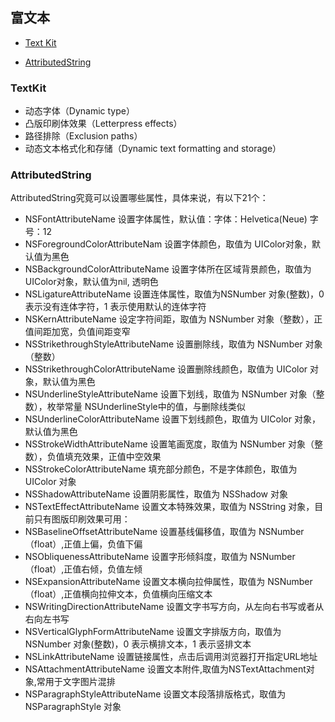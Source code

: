 
## 富文本

* [Text Kit](http://www.cocoachina.com/industry/20131028/7250.html)

* [AttributedString](http://www.2cto.com/kf/201409/334308.html)


### TextKit

* 动态字体（Dynamic type）
* 凸版印刷体效果（Letterpress effects）
* 路径排除（Exclusion paths）
* 动态文本格式化和存储（Dynamic text formatting and storage）


### AttributedString

AttributedString究竟可以设置哪些属性，具体来说，有以下21个：

* NSFontAttributeName                设置字体属性，默认值：字体：Helvetica(Neue) 字号：12
* NSForegroundColorAttributeNam      设置字体颜色，取值为 UIColor对象，默认值为黑色
* NSBackgroundColorAttributeName     设置字体所在区域背景颜色，取值为 UIColor对象，默认值为nil, 透明色
* NSLigatureAttributeName            设置连体属性，取值为NSNumber 对象(整数)，0 表示没有连体字符，1 表示使用默认的连体字符
* NSKernAttributeName                设定字符间距，取值为 NSNumber 对象（整数），正值间距加宽，负值间距变窄
* NSStrikethroughStyleAttributeName  设置删除线，取值为 NSNumber 对象（整数）
* NSStrikethroughColorAttributeName  设置删除线颜色，取值为 UIColor 对象，默认值为黑色
* NSUnderlineStyleAttributeName      设置下划线，取值为 NSNumber 对象（整数），枚举常量 NSUnderlineStyle中的值，与删除线类似
* NSUnderlineColorAttributeName      设置下划线颜色，取值为 UIColor 对象，默认值为黑色
* NSStrokeWidthAttributeName         设置笔画宽度，取值为 NSNumber 对象（整数），负值填充效果，正值中空效果
* NSStrokeColorAttributeName         填充部分颜色，不是字体颜色，取值为 UIColor 对象
* NSShadowAttributeName              设置阴影属性，取值为 NSShadow 对象
* NSTextEffectAttributeName          设置文本特殊效果，取值为 NSString 对象，目前只有图版印刷效果可用：
* NSBaselineOffsetAttributeName      设置基线偏移值，取值为 NSNumber （float）,正值上偏，负值下偏
* NSObliquenessAttributeName         设置字形倾斜度，取值为 NSNumber （float）,正值右倾，负值左倾
* NSExpansionAttributeName           设置文本横向拉伸属性，取值为 NSNumber （float）,正值横向拉伸文本，负值横向压缩文本
* NSWritingDirectionAttributeName    设置文字书写方向，从左向右书写或者从右向左书写
* NSVerticalGlyphFormAttributeName   设置文字排版方向，取值为 NSNumber 对象(整数)，0 表示横排文本，1 表示竖排文本
* NSLinkAttributeName                设置链接属性，点击后调用浏览器打开指定URL地址
* NSAttachmentAttributeName          设置文本附件,取值为NSTextAttachment对象,常用于文字图片混排
* NSParagraphStyleAttributeName      设置文本段落排版格式，取值为 NSParagraphStyle 对象　

